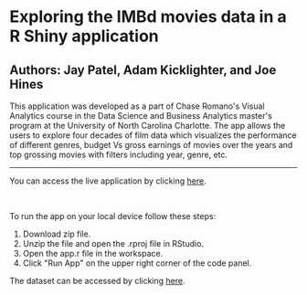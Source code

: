 # Exploring the IMBd movies data in a R Shiny application 

## Authors: Jay Patel, Adam Kicklighter, and Joe Hines

This application was developed as a part of Chase Romano's Visual Analytics course in the Data Science and Business Analytics master's program at the University of North Carolina Charlotte. The app allows the users to explore four decades of film data which visualizes the performance of different genres, budget Vs gross earnings of movies over the years and top grossing movies with filters including year, genre, etc. 


---

You can access the live application by clicking [here](https://lk9aaw-jay-patel.shinyapps.io/R-Shiny-Movies-App/).

<br>

To run the app on your local device follow these steps:
1) Download zip file.
2) Unzip the file and open the .rproj file in RStudio.
3) Open the app.r file in the workspace.
4) Click "Run App" on the upper right corner of the code panel.

The dataset can be accessed by clicking [here](https://www.kaggle.com/datasets/danielgrijalvas/movies).
